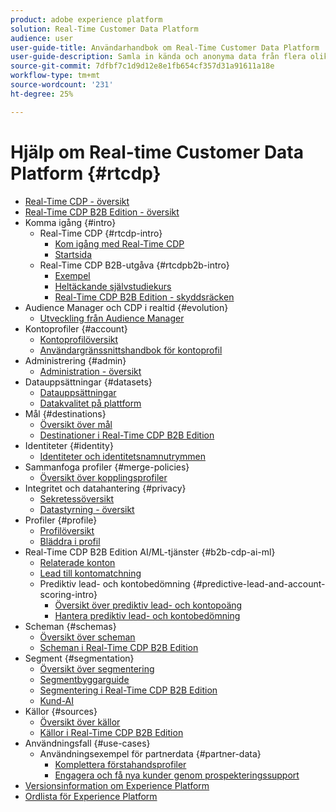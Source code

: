 ```yaml
---
product: adobe experience platform
solution: Real-Time Customer Data Platform
audience: user
user-guide-title: Användarhandbok om Real-Time Customer Data Platform
user-guide-description: Samla in kända och anonyma data från flera olika källor för att skapa kundprofiler, skapa målgruppssegment utifrån dessa profiler och aktivera dessa segment för tredjepartsdestinationer.
source-git-commit: 7dfbf7c1d9d12e8e1fb654cf357d31a91611a18e
workflow-type: tm+mt
source-wordcount: '231'
ht-degree: 25%

---
```



# Hjälp om Real-time Customer Data Platform {#rtcdp}

* [Real-Time CDP - översikt](overview.md)
* [Real-Time CDP B2B Edition - översikt](b2b-overview.md)
* Komma igång {#intro}
   * Real-Time CDP {#rtcdp-intro}
      * [Kom igång med Real-Time CDP](get-started.md)
      * [Startsida](home-page-dashboards.md)
   * Real-Time CDP B2B-utgåva {#rtcdpb2b-intro}
      * [Exempel](./b2b-use-case.md)
      * [Heltäckande självstudiekurs](./b2b-tutorial.md)
      * [Real-Time CDP B2B Edition - skyddsräcken](b2b-guardrails.md)
* Audience Manager och CDP i realtid {#evolution}
   * [Utveckling från Audience Manager](aam-to-rtcdp.md)
* Kontoprofiler {#account}
   * [Kontoprofilöversikt](accounts/account-profile-overview.md)
   * [Användargränssnittshandbok för kontoprofil](accounts/account-profile-ui-guide.md)
* Administrering {#admin}
   * [Administration - översikt](administration/admin-overview.md)
* Datauppsättningar {#datasets}
   * [Datauppsättningar](datasets/dataset.md)
   * [Datakvalitet på plattform](datasets/data-quality.md)
* Mål {#destinations}
   * [Översikt över mål](destinations/overview.md)
   * [Destinationer i Real-Time CDP B2B Edition](destinations/b2b.md)
* Identiteter {#identity}
   * [Identiteter och identitetsnamnutrymmen](profile/identities-overview.md)
* Sammanfoga profiler {#merge-policies}
   * [Översikt över kopplingsprofiler](profile/merge-policies.md)
* Integritet och datahantering {#privacy}
   * [Sekretessöversikt](privacy/privacy-overview.md)
   * [Datastyrning - översikt](privacy/data-governance-overview.md)
* Profiler {#profile}
   * [Profilöversikt](profile/profile-overview.md)
   * [Bläddra i profil](profile/profile-browse.md)
* Real-Time CDP B2B Edition AI/ML-tjänster {#b2b-cdp-ai-ml}
   * [Relaterade konton](b2b-ai-ml-services/related-accounts.md)
   * [Lead till kontomatchning](b2b-ai-ml-services/lead-to-account-matching.md)
   * Prediktiv lead- och kontobedömning {#predictive-lead-and-account-scoring-intro}
      * [Översikt över prediktiv lead- och kontopoäng](b2b-ai-ml-services/predictive-lead-and-account-scoring.md)
      * [Hantera prediktiv lead- och kontobedömning](b2b-ai-ml-services/manage-predictive-lead-and-account-scoring.md)
* Scheman {#schemas}
   * [Översikt över scheman](schemas/overview.md)
   * [Scheman i Real-Time CDP B2B Edition](schemas/b2b.md)
* Segment {#segmentation}
   * [Översikt över segmentering](segmentation/segmentation-overview.md)
   * [Segmentbyggarguide](segmentation/segment-builder-guide.md)
   * [Segmentering i Real-Time CDP B2B Edition](segmentation/b2b.md)
   * [Kund-AI](segmentation/customer-ai.md)
* Källor {#sources}
   * [Översikt över källor](sources/sources-overview.md)
   * [Källor i Real-Time CDP B2B Edition](sources/b2b.md)
* Användningsfall {#use-cases}
   * Användningsexempel för partnerdata {#partner-data}
      * [Komplettera förstahandsprofiler](/help/rtcdp/partner-data/supplement-first-party-profiles.md)
      * [Engagera och få nya kunder genom prospekteringssupport](/help/rtcdp/partner-data/prospecting.md)
* [Versionsinformation om Experience Platform](https://www.adobe.com/go/platform-release-notes-en)
* [Ordlista för Experience Platform](https://www.adobe.com/go/platform-glossary-en)
